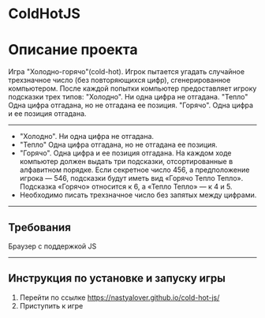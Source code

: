 # ColdHotJS
 
# Описание проекта

Игра "Холодно-горячо"(cold-hot). Игрок пытается угадать случайное трехзначное число (без повторяющихся цифр), сгенерированное компьютером. После каждой попытки компьютер предоставляет игроку подсказки трех типов:
"Холодно". Ни одна цифра не отгадана.
"Тепло" Одна цифра отгадана, но не отгадана ее позиция.
"Горячо". Одна цифра и ее позиция отгадана.

* * *

* "Холодно". Ни одна цифра не отгадана.
* "Тепло" Одна цифра отгадана, но не отгадана ее позиция. 
* "Горячо". Одна цифра и ее позиция отгадана.
На каждом ходе компьютер должен выдать три подсказки, отсортированные в алфавитном порядке. Если секретное число 456, а предположение игрока — 546, подсказки будут иметь вид «Горячо Тепло Тепло». Подсказка «Горячо» относится к 6, а «Тепло Тепло» — к 4 и 5.
* Необходимо писать трехзначное число без запятых между цифрами.

* * *

## Требования

Браузер с поддержкой JS

* * *

## Инструкция по установке и запуску игры

1. Перейти по ссылке https://nastyalover.github.io/cold-hot-js/
2. Приступить к игре
